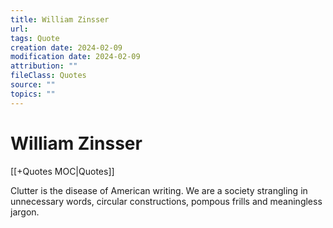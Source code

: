 ```yaml
---
title: William Zinsser
url: 
tags: Quote
creation date: 2024-02-09
modification date: 2024-02-09
attribution: ""
fileClass: Quotes
source: ""
topics: ""
---
```


# William Zinsser

[[+Quotes MOC|Quotes]]

Clutter is the disease of American writing. We are a society strangling in unnecessary words, circular constructions, pompous frills and meaningless jargon.
